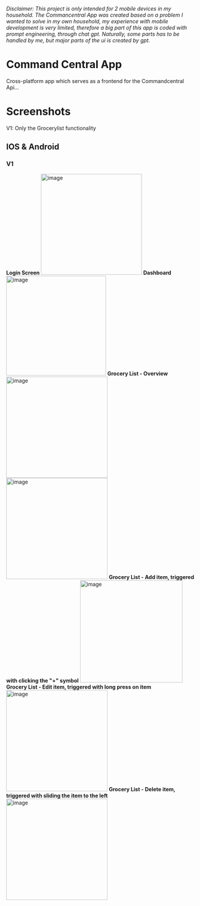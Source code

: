 
*Disclaimer: This project is only intended for 2 mobile devices in my household. 
The Commancentral App was created based on a problem I wanted to solve in my own household, my experience with mobile development is very limited, therefore a big part of this app is coded with prompt engineering, through chat gpt. Naturally, some parts has to be handled by me, but major parts of the ui is created by gpt.*

# Command Central App
Cross-platform app which serves as a frontend for the Commandcentral Api...

# Screenshots 
V1: Only the Grocerylist functionality 
## IOS & Android
### V1
**Login Screen**
<img width="270" alt="image" src="https://github.com/KristianS93/CommandCentral_App/assets/82061735/1f95c95e-08be-47d9-a455-8b390c89b7fc">
**Dashboard**
<img width="267" alt="image" src="https://github.com/KristianS93/CommandCentral_App/assets/82061735/a609db82-226a-4cdf-aad5-95ac3ef1c564">
**Grocery List - Overview**
<img width="271" alt="image" src="https://github.com/KristianS93/CommandCentral_App/assets/82061735/3dae774d-bd8c-4f56-a059-7488bc96ecda">
<img width="271" alt="image" src="https://github.com/KristianS93/CommandCentral_App/assets/82061735/fc2b84eb-3d86-45d1-96bd-fdecbf027955">
**Grocery List - Add item, triggered with clicking the "+" symbol**
<img width="274" alt="image" src="https://github.com/KristianS93/CommandCentral_App/assets/82061735/ef7c22c5-fb16-4ca9-80dc-66927481532d">
**Grocery List - Edit item, triggered with long press on item**
<img width="271" alt="image" src="https://github.com/KristianS93/CommandCentral_App/assets/82061735/2804b063-2e60-4236-9035-eb9072cbcbd3">
**Grocery List - Delete item, triggered with sliding the item to the left**
<img width="271" alt="image" src="https://github.com/KristianS93/CommandCentral_App/assets/82061735/d6213b71-dfcb-4068-b146-4cdbd2e7c091">


